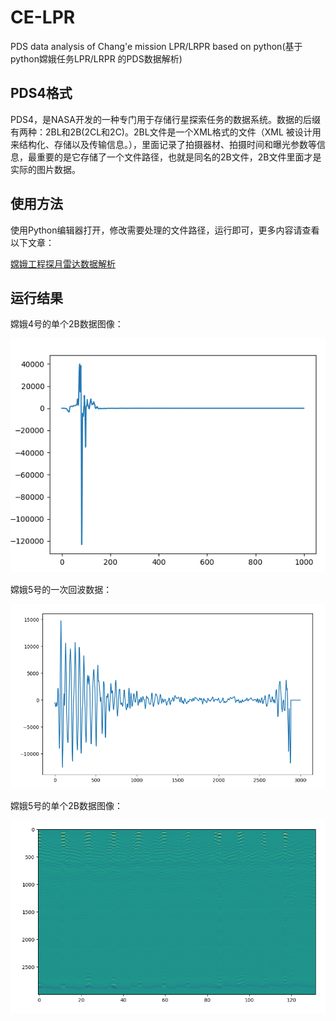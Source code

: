 # CE-LPR
PDS data analysis of Chang'e mission LPR/LRPR based on python(基于python嫦娥任务LPR/LRPR 的PDS数据解析)

## PDS4格式

PDS4，是NASA开发的一种专门用于存储行星探索任务的数据系统。数据的后缀有两种：2BL和2B(2CL和2C)。2BL文件是一个XML格式的文件（XML 被设计用来结构化、存储以及传输信息。），里面记录了拍摄器材、拍摄时间和曝光参数等信息，最重要的是它存储了一个文件路径，也就是同名的2B文件，2B文件里面才是实际的图片数据。
## 使用方法


使用Python编辑器打开，修改需要处理的文件路径，运行即可，更多内容请查看以下文章：

[嫦娥工程探月雷达数据解析 ](https://blog.kun.ee/2024/12/22/70/)

## 运行结果
嫦娥4号的单个2B数据图像：

![image.png](assets/image_20241104_165745_721.png)

嫦娥5号的一次回波数据：


![image.png](assets/image_20241104_165810_186.png)

嫦娥5号的单个2B数据图像：

![image.png](assets/image_20241104_165828_260.png)
